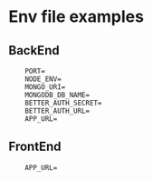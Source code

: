 # Env file examples

## BackEnd

```env
    PORT=
    NODE_ENV=
    MONGO_URI=
    MONGODB_DB_NAME=
    BETTER_AUTH_SECRET=
    BETTER_AUTH_URL=
    APP_URL=
```

## FrontEnd

```env
    APP_URL=
```
